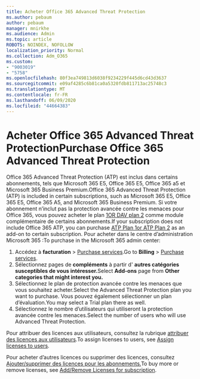```yaml
---
title: Acheter Office 365 Advanced Threat Protection
ms.author: pebaum
author: pebaum
manager: mnirkhe
ms.audience: Admin
ms.topic: article
ROBOTS: NOINDEX, NOFOLLOW
localization_priority: Normal
ms.collection: Adm_O365
ms.custom:
- "9003019"
- "5758"
ms.openlocfilehash: 80f3ea749813d6038f9234229f445d6cd43d3637
ms.sourcegitcommit: e09af4285c6b81ca0a5320fdb811713ac25748c3
ms.translationtype: MT
ms.contentlocale: fr-FR
ms.lasthandoff: 06/09/2020
ms.locfileid: "44664383"
---
```

# <a name="purchase-office-365-advanced-threat-protection"></a><span data-ttu-id="3e23a-102">Acheter Office 365 Advanced Threat Protection</span><span class="sxs-lookup"><span data-stu-id="3e23a-102">Purchase Office 365 Advanced Threat Protection</span></span>

<span data-ttu-id="3e23a-103">Office 365 Advanced Threat Protection (ATP) est inclus dans certains abonnements, tels que Microsoft 365 E5, Office 365 E5, Office 365 a5 et Microsoft 365 Business Premium.</span><span class="sxs-lookup"><span data-stu-id="3e23a-103">Office 365 Advanced Threat Protection (ATP) is included in certain subscriptions, such as Microsoft 365 E5, Office 365 E5, Office 365 A5, and Microsoft 365 Business Premium.</span></span> <span data-ttu-id="3e23a-104">Si votre abonnement n’inclut pas la protection avancée contre les menaces pour Office 365, vous pouvez acheter le plan [1OR DAV plan 2](https:/www.microsoft.com/microsoft-365/exchange/advance-threat-protection?market=um#office-ProductsCompare-785zwzq) comme module complémentaire de certains abonnements.</span><span class="sxs-lookup"><span data-stu-id="3e23a-104">If your subscription does not include Office 365 ATP, you can purchase [ATP Plan 1or ATP Plan 2](https:/www.microsoft.com/microsoft-365/exchange/advance-threat-protection?market=um#office-ProductsCompare-785zwzq) as an add-on to certain subscription.</span></span> <span data-ttu-id="3e23a-105">Pour acheter dans le centre d’administration Microsoft 365 :</span><span class="sxs-lookup"><span data-stu-id="3e23a-105">To purchase in the Microsoft 365 admin center:</span></span>

1. <span data-ttu-id="3e23a-106">Accédez à **facturation**   >   [Purchase services](https://go.microsoft.com/fwlink/p/?linkid=868433).</span><span class="sxs-lookup"><span data-stu-id="3e23a-106">Go to  **Billing**  >  [Purchase services](https://go.microsoft.com/fwlink/p/?linkid=868433).</span></span>
2. <span data-ttu-id="3e23a-107">Sélectionnez pages de **compléments** à partir d' **autres catégories susceptibles de vous intéresser.**</span><span class="sxs-lookup"><span data-stu-id="3e23a-107">Select **Add-ons**  page from **Other categories that might interest you.**</span></span>
3. <span data-ttu-id="3e23a-108">Sélectionnez le plan de protection avancée contre les menaces que vous souhaitez acheter.</span><span class="sxs-lookup"><span data-stu-id="3e23a-108">Select the Advanced Threat Protection plan you want to purchase.</span></span> <span data-ttu-id="3e23a-109">Vous pouvez également sélectionner un plan d’évaluation.</span><span class="sxs-lookup"><span data-stu-id="3e23a-109">You may select a Trial plan there as well.</span></span>
4. <span data-ttu-id="3e23a-110">Sélectionnez le nombre d’utilisateurs qui utiliseront la protection avancée contre les menaces.</span><span class="sxs-lookup"><span data-stu-id="3e23a-110">Select the number of users who will use Advanced Threat Protection.</span></span>

<span data-ttu-id="3e23a-111">Pour attribuer des licences aux utilisateurs, consultez la rubrique [attribuer des licences aux utilisateurs](https://docs.microsoft.com/microsoft-365/admin/manage/assign-licenses-to-users?view=o365-worldwide).</span><span class="sxs-lookup"><span data-stu-id="3e23a-111">To assign licenses to users, see [Assign licenses to users](https://docs.microsoft.com/microsoft-365/admin/manage/assign-licenses-to-users?view=o365-worldwide).</span></span>

<span data-ttu-id="3e23a-112">Pour acheter d’autres licences ou supprimer des licences, consultez [Ajouter/supprimer des licences pour les abonnements.](https://docs.microsoft.com/microsoft-365/commerce/licenses/buy-licenses?view=o365-worldwide#add-or-remove-licenses-for-your-business-subscription)</span><span class="sxs-lookup"><span data-stu-id="3e23a-112">To buy more or remove licenses, see [Add/Remove Licenses for subscription](https://docs.microsoft.com/microsoft-365/commerce/licenses/buy-licenses?view=o365-worldwide#add-or-remove-licenses-for-your-business-subscription).</span></span>